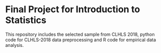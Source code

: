 # Final Project for Introduction to Statistics
This repository includes the selected sample from CLHLS 2018, python code for CLHLS-2018 data preprocessing and R code for empirical data analysis.
